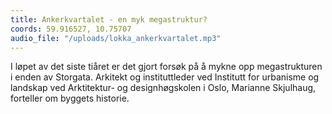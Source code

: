 ```yaml
---
title: Ankerkvartalet - en myk megastruktur?
coords: 59.916527, 10.75707
audio_file: "/uploads/lokka_ankerkvartalet.mp3"
---
```


I løpet av det siste tiåret er det gjort forsøk på å mykne opp megastrukturen i enden av Storgata. Arkitekt og instituttleder ved Institutt for urbanisme og landskap ved Arktitektur- og designhøgskolen i Oslo, Marianne Skjulhaug, forteller om byggets historie.